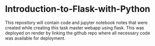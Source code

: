 # Introduction-to-Flask-with-Python
This repository will contain code and jupyter notebook notes that were created while creating this task master webapp using flask.
This was deployed on render by linking the github repo where all necessary code was available for deployment.
